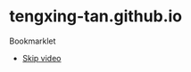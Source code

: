# tengxing-tan.github.io

Bookmarklet 
- <a href="javascript:(() => {let video = document.querySelector('video'); video.currentTime = video.duration})()">Skip video</a>
